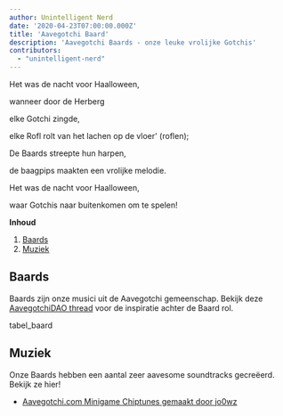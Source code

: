 ```yaml
---
author: Unintelligent Nerd
date: '2020-04-23T07:00:00.000Z'
title: 'Aavegotchi Baard'
description: 'Aavegotchi Baards - onze leuke vrolijke Gotchis'
contributors:
  - "unintelligent-nerd"
---
```


Het was de nacht voor Haalloween,

wanneer door de Herberg

elke Gotchi zingde,

elke Rofl rolt van het lachen op de vloer' (roflen);

De Baards streepte hun harpen,

de baagpips maakten een vrolijke melodie.

Het was de nacht voor Haalloween,

waar Gotchis naar buitenkomen om te spelen!

<div class="contentsBox">

**Inhoud**

<ol>
<li><a href=#baards>Baards</a></li>
<li><a href=#music>Muziek</a></li>
</ol>

</div>

## Baards

Baards zijn onze musici uit de Aavegotchi gemeenschap. Bekijk deze [AavegotchiDAO thread](https://dao.aavegotchi.com/t/aavegotchi-8-bit-music-task-force/1637) voor de inspiratie achter de Baard rol.

tabel_baard

## Muziek

Onze Baards hebben een aantal zeer aavesome soundtracks gecreëerd. Bekijk ze hier!

* [Aavegotchi.com Minigame Chiptunes gemaakt door jo0wz](https://soundcloud.com/jowijames/sets/aavegotchicom-minigame-chiptunes)